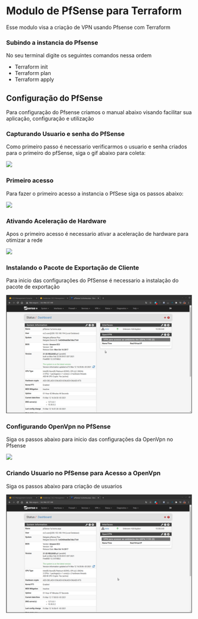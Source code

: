 # Modulo de PfSense para Terraform
Esse modulo visa a criação de VPN usando Pfsense com Terraform

### Subindo a instancia do Pfsense
No seu terminal digite os seguintes comandos nessa ordem
- Terraform init
- Terraform plan
- Terraform apply

## Configuração do PfSense
Para configuração do Pfsense criamos o manual abaixo visando facilitar sua aplicação, configuração e utilização


### Capturando Usuario e senha do PfSense
Como primeiro passo é necessario verificarmos o usuario e senha criados para o primeiro do pfSense, siga o gif abaixo para coleta:

![](./resources/gifs/Pegando_usuario_senha_da_instancia)


### Primeiro acesso
Para fazer o primeiro acesso a instancia o PfSese siga os passos abaixo:

![](./resources/gifs/Primeiro_acesso_pfsense.gif)

### Ativando Aceleração de Hardware
Apos o primeiro acesso é necessario ativar a aceleração de hardware para otimizar a rede

![](./resources/gifs/Ativando_Aceleração_de_hardware.gif)

### Instalando o Pacote de Exportação de Cliente
Para inicio das configurações do PfSense é necessario a instalação do pacote de exportação

![](./resources/gifs/Instalando_pacote_de_exportação_de_cliente_openvpn.gif)

### Configurando OpenVpn no PfSense
Siga os passos abaixo para inicio das configurações da OpenVpn no Pfsense

![](./resources/gifs/Configurando_OPENVPN_no_PFSENSE.gif)

### Criando Usuario no PfSense para Acesso a OpenVpn
Siga os passos abaixo para criação de usuarios

![](./resources/gifs/Criando_usuario_no_pfsense_para_acesso_openvpn.gif)